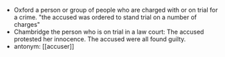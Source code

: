 - Oxford
  a person or group of people who are charged with or on trial for a crime.
  "the accused was ordered to stand trial on a number of charges"
- Chambridge
  the person who is on trial in a law court: The accused protested her innocence. The accused were all found guilty.
- antonym: [[accuser]] 